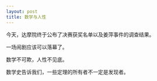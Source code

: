 ```yaml
---
layout: post
title: 数学与人性
---
```


今天，达摩院终于公布了决赛获奖名单以及姜萍事件的调查结果。

一场闹剧应该可以落幕了。

数学不可欺，人性不见底。

数学史告诉我们，一些定理的所有者不一定是发现者。